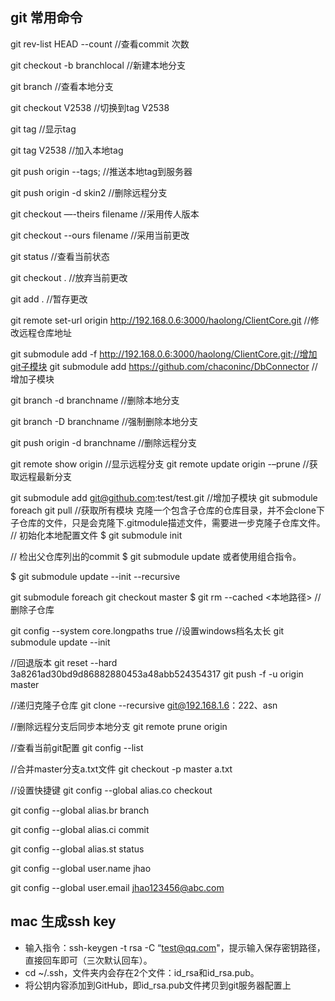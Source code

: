 ## git 常用命令
git rev-list HEAD --count //查看commit 次数

git checkout -b branchlocal //新建本地分支

git branch //查看本地分支

git checkout V2538 //切换到tag V2538

git tag //显示tag

git tag V2538 //加入本地tag

git push origin --tags; //推送本地tag到服务器

git push origin -d skin2 //删除远程分支

git checkout —-theirs filename //采用传人版本

git checkout --ours filename //采用当前更改

git status //查看当前状态

git checkout . //放弃当前更改

git add . //暂存更改

git remote set-url origin http://192.168.0.6:3000/haolong/ClientCore.git //修改远程仓库地址

git submodule add -f http://192.168.0.6:3000/haolong/ClientCore.git;//增加git子模块
git submodule add https://github.com/chaconinc/DbConnector //增加子模块

git branch -d branchname //删除本地分支

git branch -D branchname //强制删除本地分支

git push origin -d branchname //删除远程分支

git remote show origin //显示远程分支
git remote update origin -–prune //获取远程最新分支

git submodule add git@github.com:test/test.git //增加子模块
git submodule foreach git pull //获取所有模块
克隆一个包含子仓库的仓库目录，并不会clone下子仓库的文件，只是会克隆下.gitmodule描述文件，需要进一步克隆子仓库文件。
// 初始化本地配置文件
$ git submodule init

// 检出父仓库列出的commit
$ git submodule update
或者使用组合指令。

$ git submodule update --init --recursive


git submodule foreach git checkout master 
$ git rm --cached <本地路径>  //删除子仓库

git config --system core.longpaths true //设置windows档名太长
git submodule update --init

//回退版本
git reset --hard 3a8261ad30bd9d86882880453a48abb524354317
git push -f -u origin master

//递归克隆子仓库
git clone --recursive git@192.168.1.6：222、asn

//删除远程分支后同步本地分支
git remote prune origin

//查看当前git配置
git config --list

//合并master分支a.txt文件
git checkout -p master a.txt

//设置快捷键
git config --global alias.co checkout

git config --global alias.br branch

git config --global alias.ci commit

git config --global alias.st status


git config --global user.name jhao

git config --global user.email jhao123456@abc.com



## mac 生成ssh key



 - 输入指令：ssh-keygen -t rsa -C “test@qq.com"，提示输入保存密钥路径，直接回车即可（三次默认回车）。
 - cd ~/.ssh，文件夹内会存在2个文件：id_rsa和id_rsa.pub。
 - 将公钥内容添加到GitHub，即id_rsa.pub文件拷贝到git服务器配置上






